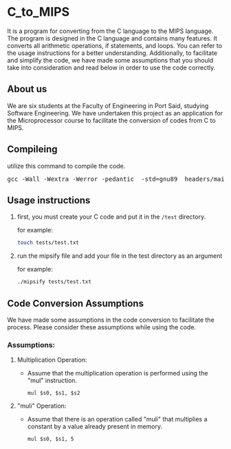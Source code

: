 # C_to_MIPS

It is a program for converting from the C language to the MIPS language. The program is designed in the C language and contains many features. It converts all arithmetic operations, if statements, and loops. You can refer to the usage instructions for a better understanding. Additionally, to facilitate and simplify the code, we have made some assumptions that you should take into consideration and read below in order to use the code correctly.

## About us

We are six students at the Faculty of Engineering in Port Said, studying Software Engineering. We have undertaken this project as an application for the Microprocessor course to facilitate the conversion of codes from C to MIPS.

## Compileing
utilize this command to compile the code.
<pre>
gcc -Wall -Wextra -Werror -pedantic  -std=gnu89  headers/main.h  \*.c  -o mipsify -g
</pre>

## Usage instructions

1. first, you must create your C code and put it in the `/test` directory.

     for example:
    ```bash
    touch tests/test.txt
    ```
2. run the mipsify file and add your file in the test directory as an argument

    for example:
    ```bash
    ./mipsify tests/test.txt
    ```

## Code Conversion Assumptions

We have made some assumptions in the code conversion to facilitate the process. Please consider these assumptions while using the code.

### Assumptions:

1. Multiplication Operation:
   - Assume that the multiplication operation is performed using the "mul" instruction.
     ```assembly
     mul $s0, $s1, $s2
     ```

2. "muli" Operation:
   - Assume that there is an operation called "muli" that multiplies a constant by a value already present in memory.
     ```assembly
     mul $s0, $s1, 5
     ```
